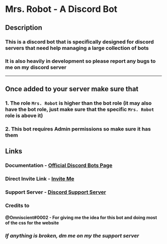 # Mrs. Robot - A Discord Bot

## Description

### This is a discord bot that is specifically designed for discord servers that need help managing a large collection of bots

### It is also heavily in development so please report any bugs to me on my discord server

---

## Once added to your server make sure that

### 1. The role `Mrs. Robot` is higher than the bot role (it may also have the bot role, just make sure that the specific `Mrs. Robot` role is above it)

### 2. This bot requires Admin permissions so make sure it has them

## Links

### Documentation - [Official Discord Bots Page](https://discordbots.org/bot/mrs.robot "Discord Bots Page")

### Direct Invite Link - [Invite Me](https://discordapp.com/oauth2/authorize?client_id=353615282964791297&scope=bot&permissions=268528680 "Invite Link")

### Support Server - [Discord Support Server](https://discord.gg/n5wygZy "Discord Server")

### Credits to

#### @Omniscient#0002 - For giving me the idea for this bot and doing most of the css for the website

### *If anything is broken, dm me on my the support server*
